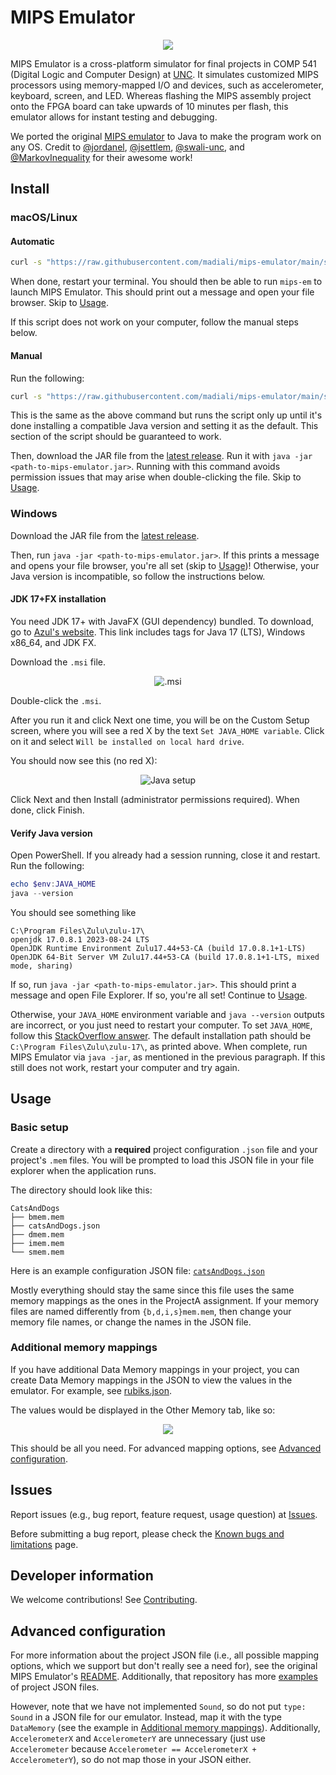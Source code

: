 # MIPS Emulator

<p align="center">
  <img src="https://i.imgur.com/y0gdKg6.gif">
</p>

MIPS Emulator is a cross-platform simulator for final projects in COMP 541 (Digital Logic and Computer Design) at [UNC](https://www.unc.edu/). It simulates customized MIPS processors using memory-mapped I/O and devices, such as accelerometer, keyboard, screen, and LED. Whereas flashing the MIPS assembly project onto the FPGA board can take upwards of 10 minutes per flash, this emulator allows for instant testing and debugging.

We ported the original [MIPS emulator](https://github.com/jordanel/mips-emulator) to Java to make the program work on any OS. Credit to [@jordanel](https://github.com/jordanel), [@jsettlem](https://github.com/jsettlem), [@swali-unc](https://github.com/swali-unc), and [@MarkovInequality](https://github.com/MarkovInequality) for their awesome work!

## Install

### macOS/Linux

#### Automatic

```bash
curl -s "https://raw.githubusercontent.com/madiali/mips-emulator/main/src/main/sh/install.sh" | bash
```

When done, restart your terminal. You should then be able to run `mips-em` to launch MIPS Emulator. This should print out a message and open your file browser. Skip to [Usage](#usage).

If this script does not work on your computer, follow the manual steps below.

#### Manual

Run the following:

```bash
curl -s "https://raw.githubusercontent.com/madiali/mips-emulator/main/src/main/sh/install.sh" | sed -n '/#<<< Install Java <<</q;p' | bash
```

This is the same as the above command but runs the script only up until it's done installing a compatible Java version and setting it as the default. This section of the script should be guaranteed to work.

Then, download the JAR file from the [latest release](https://github.com/madiali/mips-emulator/releases/latest). Run it with `java -jar <path-to-mips-emulator.jar>`. Running with this command avoids permission issues that may arise when double-clicking the file. Skip to [Usage](#usage).

### Windows

Download the JAR file from the [latest release](https://github.com/madiali/mips-emulator/releases/latest).

Then, run `java -jar <path-to-mips-emulator.jar>`. If this prints a message and opens your file browser, you're all set (skip to [Usage](#usage))! Otherwise, your Java version is incompatible, so follow the instructions below.

#### JDK 17+FX installation

You need JDK 17+ with JavaFX (GUI dependency) bundled. To download, go to [Azul's website](https://www.azul.com/downloads/?version=java-17-lts&os=windows&architecture=x86-64-bit&package=jdk-fx#zulu). This link includes tags for Java 17 (LTS), Windows x86_64, and JDK FX.

Download the `.msi` file.

<div align="center">

![.msi](https://i.imgur.com/xqBnzlc.png)

</div>

Double-click the `.msi`.

After you run it and click Next one time, you will be on the Custom Setup screen, where you will see a red X by the text `Set JAVA_HOME variable`. Click on it and select `Will be installed on local hard drive`.

You should now see this (no red X):

<div align="center">

![Java setup](https://i.imgur.com/1sLcDoq.png)

</div>

Click Next and then Install (administrator permissions required). When done, click Finish.

#### Verify Java version

Open PowerShell. If you already had a session running, close it and restart. Run the following:

```powershell
echo $env:JAVA_HOME
java --version
```

You should see something like

```text
C:\Program Files\Zulu\zulu-17\
openjdk 17.0.8.1 2023-08-24 LTS
OpenJDK Runtime Environment Zulu17.44+53-CA (build 17.0.8.1+1-LTS)
OpenJDK 64-Bit Server VM Zulu17.44+53-CA (build 17.0.8.1+1-LTS, mixed mode, sharing)
```

If so, run `java -jar <path-to-mips-emulator.jar>`. This should print a message and open File Explorer. If so, you're all set! Continue to [Usage](#usage).

Otherwise, your `JAVA_HOME` environment variable and `java --version` outputs are incorrect, or you just need to restart your computer. To set `JAVA_HOME`, follow this [StackOverflow answer](https://stackoverflow.com/a/6521412/18479243). The default installation path should be `C:\Program Files\Zulu\zulu-17\`, as printed above. When complete, run MIPS Emulator via `java -jar`, as mentioned in the previous paragraph. If this still does not work, restart your computer and try again.

## Usage

### Basic setup

Create a directory with a **required** project configuration `.json` file and
your project's `.mem` files. You will be prompted to load this JSON file in your file explorer when the application runs.

The directory should look like this:

```text
CatsAndDogs
├── bmem.mem
├── catsAndDogs.json
├── dmem.mem
├── imem.mem
└── smem.mem
```

Here is an example configuration JSON file: [`catsAndDogs.json`](src/test/TestProjects/CatsAndDogs/catsAndDogs.json)

Mostly everything should stay the same since this file uses the same memory mappings as the ones in the ProjectA assignment. If your memory files are named differently from `{b,d,i,s}mem.mem`, then change your memory file names, or change the names in the JSON file.

### Additional memory mappings

If you have additional Data Memory mappings in your project, you can create Data Memory mappings in the JSON to view the values in the emulator.
For example, see [rubiks.json](src/test/TestProjects/Rubik's/rubiks.json).

The values would be displayed in the Other Memory tab, like so:

<p align="center">
  <img src="https://i.imgur.com/kVI5min.png">
</p>

This should be all you need. For advanced mapping options, see [Advanced configuration](#advanced-configuration).

## Issues

Report issues (e.g., bug report, feature request, usage question) at [Issues](https://github.com/madiali/mips-emulator/issues).

Before submitting a bug report, please check the [Known bugs and limitations](https://github.com/madiali/mips-emulator/wiki/Known-bugs-and-limitations) page.

## Developer information

We welcome contributions! See [Contributing](.github/CONTRIBUTING.md).

## Advanced configuration

For more information about the project JSON file (i.e., all possible mapping options, which we support but don't really see a need for), see the original MIPS Emulator's [README](https://github.com/jordanel/mips-emulator). Additionally, that repository has more [examples](https://github.com/jordanel/mips-emulator/tree/master/projects) of project JSON files.

However, note that we have not implemented `Sound`, so do not put `type: Sound` in a JSON file for our emulator. Instead, map it with the type `DataMemory` (see the example in [Additional memory mappings](#additional-memory-mappings)). Additionally, `AccelerometerX` and `AccelerometerY` are unnecessary (just use `Accelerometer` because `Accelerometer == AccelerometerX + AccelerometerY`), so do not map those in your JSON either.
